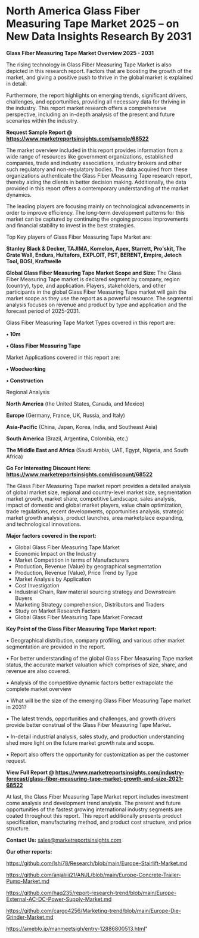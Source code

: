  # North America Glass Fiber Measuring Tape Market 2025 – on New Data Insights Research By 2031

<Strong> Glass Fiber Measuring Tape Market Overview 2025 - 2031</strong>

The rising technology in Glass Fiber Measuring Tape Market is also depicted in this research report. Factors that are boosting the growth of the market, and giving a positive push to thrive in the global market is explained in detail.

Furthermore, the report highlights on emerging trends, significant drivers, challenges, and opportunities, providing all necessary data for thriving in the industry. This report market research offers a comprehensive perspective, including an in-depth analysis of the present and future scenarios within the industry.

<strong>Request Sample Report @ <a href=https://www.marketreportsinsights.com/sample/68522>https://www.marketreportsinsights.com/sample/68522</a></strong>

The market overview included in this report provides information from a wide range of resources like government organizations, established companies, trade and industry associations, industry brokers and other such regulatory and non-regulatory bodies. The data acquired from these organizations authenticate the Glass Fiber Measuring Tape research report, thereby aiding the clients in better decision making. Additionally, the data provided in this report offers a contemporary understanding of the market dynamics.

The leading players are focusing mainly on technological advancements in order to improve efficiency. The long-term development patterns for this market can be captured by continuing the ongoing process improvements and financial stability to invest in the best strategies.

Top Key players of Glass Fiber Measuring Tape Market are:

<strong>Stanley Black & Decker, TAJIMA, Komelon, Apex, Starrett, Pro&#39;skit, The Grate Wall, Endura, Hultafors, EXPLOIT, PST, BERENT, Empire, Jetech Tool, BOSI, Kraftwelle</strong>

<strong><b>Global Glass Fiber Measuring Tape Market Scope and Size:</b></strong>
The Glass Fiber Measuring Tape market is declared segment by company, region (country), type, and application. Players, stakeholders, and other participants in the global Glass Fiber Measuring Tape market will gain the market scope as they use the report as a powerful resource. The segmental analysis focuses on revenue and product by type and application and the forecast period of 2025-2031.

Glass Fiber Measuring Tape Market Types covered in this report are:

<strong>• 10m

• Glass Fiber Measuring Tape</strong>

Market Applications covered in this report are:

<strong>• Woodworking

• Construction</strong> 

Regional Analysis

<strong>North America</strong> (the United States, Canada, and Mexico)

<strong>Europe</strong> (Germany, France, UK, Russia, and Italy)

<strong>Asia-Pacific</strong> (China, Japan, Korea, India, and Southeast Asia)

<strong>South America</strong> (Brazil, Argentina, Colombia, etc.)

<strong>The Middle East and Africa</strong> (Saudi Arabia, UAE, Egypt, Nigeria, and South Africa)

<strong>Go For Interesting Discount Here: <a href=https://www.marketreportsinsights.com/discount/68522>https://www.marketreportsinsights.com/discount/68522</a></strong>

The Glass Fiber Measuring Tape market report provides a detailed analysis of global market size, regional and country-level market size, segmentation market growth, market share, competitive Landscape, sales analysis, impact of domestic and global market players, value chain optimization, trade regulations, recent developments, opportunities analysis, strategic market growth analysis, product launches, area marketplace expanding, and technological innovations.

<strong><b>Major factors covered in the report:</b></strong>
<ul>
  <li>Global Glass Fiber Measuring Tape Market </li>
  <li>Economic Impact on the Industry</li>
  <li>Market Competition in terms of Manufacturers</li>
  <li>Production, Revenue (Value) by geographical segmentation</li>
  <li>Production, Revenue (Value), Price Trend by Type</li>
  <li>Market Analysis by Application</li>
  <li>Cost Investigation</li>
  <li>Industrial Chain, Raw material sourcing strategy and Downstream Buyers</li>
  <li>Marketing Strategy comprehension, Distributors and Traders</li>
  <li>Study on Market Research Factors</li>
  <li>Global Glass Fiber Measuring Tape Market Forecast</li>
</ul>

<strong><b>Key Point of the Glass Fiber Measuring Tape Market report:</b></strong>

• Geographical distribution, company profiling, and various other market segmentation are provided in the report.

• For better understanding of the global Glass Fiber Measuring Tape market status, the accurate market valuation which comprises of size, share, and revenue are also covered.

• Analysis of the competitive dynamic factors better extrapolate the complete market overview

• What will be the size of the emerging Glass Fiber Measuring Tape market in 2031?

• The latest trends, opportunities and challenges, and growth drivers provide better construal of the Glass Fiber Measuring Tape Market.

• In-detail industrial analysis, sales study, and production understanding shed more light on the future market growth rate and scope.

• Report also offers the opportunity for customization as per the customer request.

<strong><b>View Full Report @ <a href=https://www.marketreportsinsights.com/industry-forecast/glass-fiber-measuring-tape-market-growth-and-size-2021-68522>https://www.marketreportsinsights.com/industry-forecast/glass-fiber-measuring-tape-market-growth-and-size-2021-68522</a></b></strong>


At last, the Glass Fiber Measuring Tape Market report includes investment come analysis and development trend analysis. The present and future opportunities of the fastest growing international industry segments are coated throughout this report. This report additionally presents product specification, manufacturing method, and product cost structure, and price structure.

<strong>Contact Us:</strong>
sales@marketreportsinsights.com

<strong>Our other reports:</strong>

<a href=https://github.com/Ishi78/Research/blob/main/Europe-Stairlift-Market.md>https://github.com/Ishi78/Research/blob/main/Europe-Stairlift-Market.md</a>

<a href=https://github.com/anjaliiii21/ANJL/blob/main/Europe-Concrete-Trailer-Pump-Market.md>https://github.com/anjaliiii21/ANJL/blob/main/Europe-Concrete-Trailer-Pump-Market.md</a>

<a href=https://github.com/haq235/report-research-trend/blob/main/Europe-External-AC-DC-Power-Supply-Market.md>https://github.com/haq235/report-research-trend/blob/main/Europe-External-AC-DC-Power-Supply-Market.md</a>

<a href=https://github.com/cargo4256/Marketing-trend/blob/main/Europe-Die-Grinder-Market.md>https://github.com/cargo4256/Marketing-trend/blob/main/Europe-Die-Grinder-Market.md</a>

<a href=https://ameblo.jp/manmeetsigh/entry-12886800513.html>https://ameblo.jp/manmeetsigh/entry-12886800513.html</a>"
